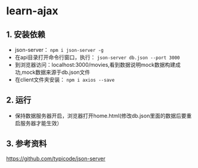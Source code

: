 # learn-ajax
## 1. 安装依赖
- json-server：
```npm i json-server -g```
- 在api目录打开命令行窗口，执行：
```json-server db.json --port 3000```
- 到浏览器访问：localhost:3000/movies,看到数据说明mock数据构建成功,mock数据来源于db.json文件
- 在client文件夹安装： 
```npm i axios --save```

## 2. 运行
- 保持数据服务器开启，浏览器打开home.html(修改db.json里面的数据后要重启服务器才能生效）

## 3. 参考资料
https://github.com/typicode/json-server

